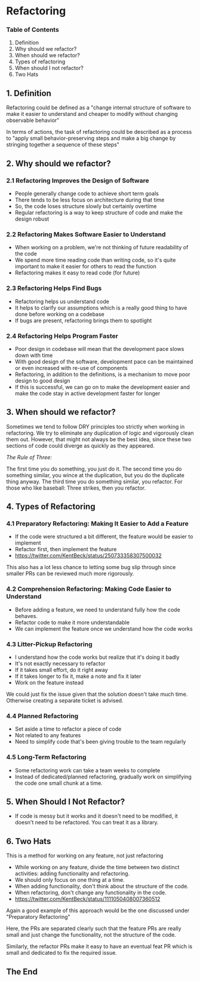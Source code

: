 # Refactoring


### Table of Contents
1. Definition
2. Why should we refactor?
3. When should we refactor?
4. Types of refactoring
5. When should I not refactor?
6. Two Hats


## 1. Definition

Refactoring could be defined as a "change internal structure of software to make it easier to understand and cheaper to modify without changing observable behavior"

In terms of actions, the task of refactoring could be described as a process to "apply small behavior-preserving steps and make a big change by stringing together a sequence of these steps"


## 2. Why should we refactor?

### 2.1 Refactoring Improves the Design of Software

- People generally change code to achieve short term goals
- There tends to be less focus on architecture during that time
- So, the code loses structure slowly but certainly overtime
- Regular refactoring is a way to keep structure of code and make the design robust


### 2.2 Refactoring Makes Software Easier to Understand

- When working on a problem, we're not thinking of future readability of the code
- We spend more time reading code than writing code, so it's quite important to make it easier for others to read the function
- Refactoring makes it easy to read code (for future)


### 2.3 Refactoring Helps Find Bugs

- Refactoring helps us understand code
- It helps to clarify our assumptions which is a really good thing to have done before working on a codebase
- If bugs are present, refactoring brings them to spotlight


### 2.4 Refactoring Helps Program Faster

- Poor design in codebase will mean that the development pace slows down with time
- With good design of the software, development pace can be maintained or even increased with re-use of components
- Refactoring, in addition to the definitions, is a mechanism to move poor design to good design
- If this is successful, we can go on to make the development easier and make the code stay in active development faster for longer


## 3. When should we refactor?

Sometimes we tend to follow DRY principles too strictly when working in refactoring.
We try to eliminate any duplication of logic and vigorously clean them out.
However, that might not always be the best idea, since these two sections of code could diverge as quickly as they appeared.


*The Rule of Three:*

The first time you do something, you just do it. The second time you do something similar, you wince at the duplication, but you do the duplicate thing anyway. The third time you do something similar, you refactor.
For those who like baseball: Three strikes, then you refactor.


## 4. Types of Refactoring

### 4.1 Preparatory Refactoring: Making It Easier to Add a Feature

- If the code were structured a bit different, the feature would be easier to implement
- Refactor first, then implement the feature
- https://twitter.com/KentBeck/status/250733358307500032

This also has a lot less chance to letting some bug slip through since smaller PRs can be reviewed much more rigorously.


### 4.2 Comprehension Refactoring: Making Code Easier to Understand

- Before adding a feature, we need to understand fully how the code behaves.
- Refactor code to make it more understandable
- We can implement the feature once we understand how the code works


### 4.3 Litter-Pickup Refactoring

- I understand how the code works but realize that it's doing it badly
- It's not exactly necessary to refactor
- If it takes small effort, do it right away
- If it takes longer to fix it, make a note and fix it later
- Work on the feature instead

We could just fix the issue given that the solution doesn't take much time.
Otherwise creating a separate ticket is advised.


### 4.4 Planned Refactoring

- Set aside a time to refactor a piece of code
- Not related to any features
- Need to simplify code that's been giving trouble to the team regularly


### 4.5 Long-Term Refactoring

- Some refactoring work can take a team weeks to complete
- Instead of dedicated/planned refactoring, gradually work on simplifying the code one small chunk at a time.


## 5. When Should I Not Refactor?

- If code is messy but it works and it doesn't need to be modified, it doesn't need to be refactored. You can treat it as a library.


## 6. Two Hats

This is a method for working on any feature, not just refactoring

- While working on any feature, divide the time between two distinct activities: adding functionality and refactoring.
- We should only focus on one thing at a time.
- When adding functionality, don't think about the structure of the code.
- When refactoring, don't change any functionality in the code.
- https://twitter.com/KentBeck/status/1111050408007360512

Again a good example of this approach would be the one discussed under "Preparatory Refactoring"

Here, the PRs are separated clearly such that the feature PRs are really small and just change the functionality, not the structure of the code.

Similarly, the refactor PRs make it easy to have an eventual feat PR which is small and dedicated to fix the required issue.


## The End
